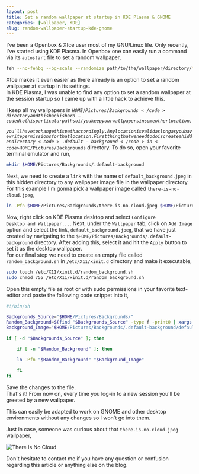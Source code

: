 ```yaml
---
layout: post
title: Set a random wallpaper at startup in KDE Plasma & GNOME
categories: [wallpaper, KDE]
slug: random-wallpaper-startup-kde-gnome
---
```


I've been a Openbox & Xfce user most of my GNU/Linux life. Only recently, I've started using KDE Plasma. In Openbox one can easily run a command via its <code>autostart</code> file to set a random wallpaper,  

```bash
feh --no-fehbg --bg-scale --randomize path/to/the/wallpaper/directory/* &
```

Xfce makes it even easier as there already is an option to set a random wallpaper at startup in its settings.  
In KDE Plasma, I was unable to find any option to set a random wallpaper at the session startup so I came up with a little hack to achieve this.  
<!--more-->
I keep all my wallpapers in <code>$HOME/Pictures/Backgrounds</code> directory and this hack is hard-coded to this particular path so if you keep your wallpapers in some other location, you'll have to change this path accordingly. Any location is valid as long as you have write permissions for that location.  
First thing that we need to do is create a hidden directory <code>.default-background</code> in <code>$HOME/Pictures/Backgrounds</code> directory. To do so, open your favorite terminal emulator and run,  

```bash
mkdir $HOME/Pictures/Backgrounds/.default-background
```

Next, we need to create a <code>link</code> with the name of <code>default_background.jpeg</code> in this hidden directory to any wallpaper image file in the wallpaper directory. For this example I'm gonna pick a wallpaper image called <code>there-is-no-cloud.jpeg</code>,  

```bash
ln -Pfn $HOME/Pictures/Backgrounds/there-is-no-cloud.jpeg $HOME/Pictures/Backgrounds/.default-background/default_background.jpeg
```

Now, right click on KDE Plasma desktop and select <code>Configure Desktop and Wallpaper...</code>. Next, under the <code>Wallpaper</code> tab, click on <code>Add Image</code> option and select the link, <code>default_background.jpeg</code>, that we have just created by navigating to the <code>$HOME/Pictures/Backgrounds/.default-background</code> directory. After adding this, select it and hit the <code>Apply</code> button to set it as the desktop wallpaper.  
For our final step we need to create an empty file called <code>random_background.sh</code> in <code>/etc/X11/xinit.d</code> directory and make it executable,  

```bash
sudo touch /etc/X11/xinit.d/random_background.sh
sudo chmod 755 /etc/X11/xinit.d/random_background.sh
```

Open this empty file as root or with sudo permissions in your favorite text-editor and paste the following code snippet into it,  

```bash
#!/bin/sh

Backgrounds_Source="$HOME/Pictures/Backgrounds/"
Random_Background=$(find "$Backgrounds_Source" -type f -print0 | xargs -0 file --mime-type | grep -F 'image/' | cut -d ':' -f 1 | sort -R | head -n 1)
Background_Image="$HOME/Pictures/Backgrounds/.default-background/default_background.jpeg"

if [ -d "$Backgrounds_Source" ]; then

    if [ -n "$Random_Background" ]; then

	ln -Pfn "$Random_Background" "$Background_Image"

    fi
fi
```

Save the changes to the file.  
That's it! From now on, every time you log-in to a new session you'll be greeted by a new wallpaper.  

This can easily be adapted to work on GNOME and other desktop environments without any changes so I won't go into them.  

Just in case, someone was curious about that <code>there-is-no-cloud.jpeg</code> wallpaper,  

![There Is No Cloud](https://static.fsf.org/nosvn/stickers/thereisnocloud.svg "There Is No Cloud")

Don't hesitate to contact me if you have any question or confusion regarding this article or anything else on the blog.
